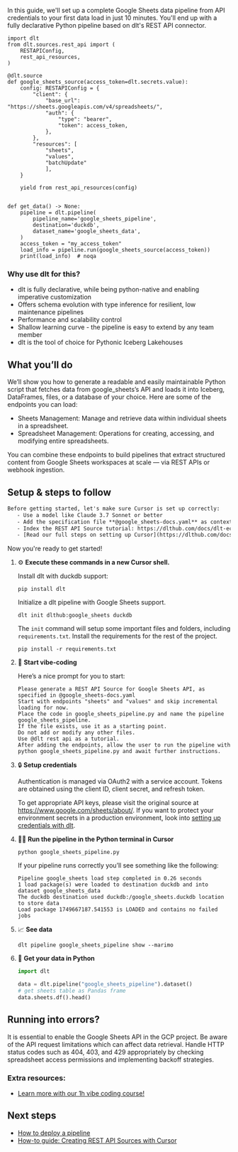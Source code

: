 In this guide, we'll set up a complete Google Sheets data pipeline from API credentials to your first data load in just 10 minutes. You'll end up with a fully declarative Python pipeline based on dlt's REST API connector.

```python-outcome
import dlt
from dlt.sources.rest_api import (
    RESTAPIConfig,
    rest_api_resources,
)

@dlt.source
def google_sheets_source(access_token=dlt.secrets.value):
    config: RESTAPIConfig = {
        "client": {
            "base_url": "https://sheets.googleapis.com/v4/spreadsheets/",
            "auth": {
                "type": "bearer",
                "token": access_token,
            },
        },
        "resources": [
            "sheets",
            "values",
            "batchUpdate"
            ],
    }

    yield from rest_api_resources(config)


def get_data() -> None:
    pipeline = dlt.pipeline(
        pipeline_name='google_sheets_pipeline',
        destination='duckdb',
        dataset_name='google_sheets_data', 
    )
    access_token = "my_access_token"
    load_info = pipeline.run(google_sheets_source(access_token))
    print(load_info)  # noqa
```

### Why use dlt for this?

- dlt is fully declarative, while being python-native and enabling imperative customization
- Offers schema evolution with type inference for resilient, low maintenance pipelines
- Performance and scalability control
- Shallow learning curve - the pipeline is easy to extend by any team member
- dlt is the tool of choice for Pythonic Iceberg Lakehouses

## What you’ll do

We’ll show you how to generate a readable and easily maintainable Python script that fetches data from google_sheets’s API and loads it into Iceberg, DataFrames, files, or a database of your choice. Here are some of the endpoints you can load:

- Sheets Management: Manage and retrieve data within individual sheets in a spreadsheet.
- Spreadsheet Management: Operations for creating, accessing, and modifying entire spreadsheets.

You can combine these endpoints to build pipelines that extract structured content from Google Sheets workspaces at scale — via REST APIs or webhook ingestion.

## Setup & steps to follow

```default
Before getting started, let's make sure Cursor is set up correctly:
   - Use a model like Claude 3.7 Sonnet or better
   - Add the specification file **@google_sheets-docs.yaml** as context
   - Index the REST API Source tutorial: https://dlthub.com/docs/dlt-ecosystem/verified-sources/rest_api/ and add it to context as **@dlt rest api**
   - [Read our full steps on setting up Cursor](https://dlthub.com/docs/dlt-ecosystem/llm-tooling/cursor-restapi#23-configuring-cursor-with-documentation)
```

Now you're ready to get started! 

1. ⚙️ **Execute these commands in a new Cursor shell.**
    
    Install dlt with duckdb support:
    ```shell
    pip install dlt
    ```

    Initialize a dlt pipeline with Google Sheets support.
    ```shell
    dlt init dlthub:google_sheets duckdb
    ```

    The `init` command will setup some important files and folders, including `requirements.txt`. Install the requirements for the rest of the project.
    ```shell
    pip install -r requirements.txt
    ```
    
2. 🤠 **Start vibe-coding**
    
    Here’s a nice prompt for you to start: 
    
    ```prompt
    Please generate a REST API Source for Google Sheets API, as specified in @google_sheets-docs.yaml 
    Start with endpoints "sheets" and "values" and skip incremental loading for now. 
    Place the code in google_sheets_pipeline.py and name the pipeline google_sheets_pipeline. 
    If the file exists, use it as a starting point. 
    Do not add or modify any other files. 
    Use @dlt rest api as a tutorial. 
    After adding the endpoints, allow the user to run the pipeline with python google_sheets_pipeline.py and await further instructions.
    ```

    
3. 🔒 **Setup credentials** 
    
    Authentication is managed via OAuth2 with a service account. Tokens are obtained using the client ID, client secret, and refresh token.
    
    To get appropriate API keys, please visit the original source at https://www.google.com/sheets/about/.
    If you want to protect your environment secrets in a production environment, look into [setting up credentials with dlt](https://dlthub.com/docs/walkthroughs/add_credentials).
    
4. 🏃‍♀️ **Run the pipeline in the Python terminal in Cursor**
    
    ```shell
    python google_sheets_pipeline.py
    ```
    
    If your pipeline runs correctly you’ll see something like the following:
    
    ```shell
    Pipeline google_sheets load step completed in 0.26 seconds
    1 load package(s) were loaded to destination duckdb and into dataset google_sheets_data
    The duckdb destination used duckdb:/google_sheets.duckdb location to store data
    Load package 1749667187.541553 is LOADED and contains no failed jobs
    ```
    
5. 📈 **See data**
    
    ```shell
    dlt pipeline google_sheets_pipeline show --marimo
    ```
    
6. 🐍 **Get your data in Python**
    
    ```python
    import dlt

   data = dlt.pipeline("google_sheets_pipeline").dataset()
   # get sheets table as Pandas frame
   data.sheets.df().head()
    ```

## Running into errors?

It is essential to enable the Google Sheets API in the GCP project. Be aware of the API request limitations which can affect data retrieval. Handle HTTP status codes such as 404, 403, and 429 appropriately by checking spreadsheet access permissions and implementing backoff strategies.

### Extra resources:

- [Learn more with our 1h vibe coding course!](https://www.youtube.com/watch?v=GGid70rnJuM)

## Next steps

- [How to deploy a pipeline](https://dlthub.com/docs/walkthroughs/deploy-a-pipeline)
- [How-to guide: Creating REST API Sources with Cursor](https://dlthub.com/docs/dlt-ecosystem/llm-tooling/cursor-restapi)